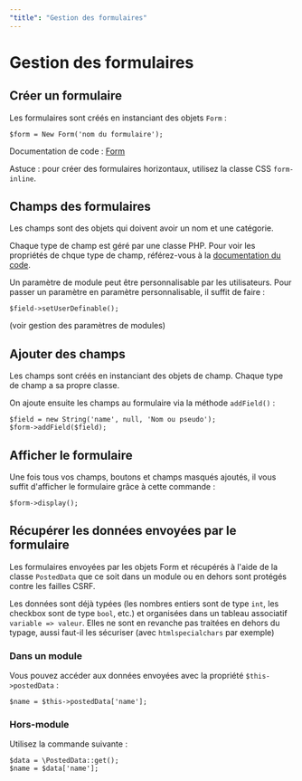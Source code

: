 ```yaml
---
"title": "Gestion des formulaires"
---
```


# Gestion des formulaires

## Créer un formulaire

Les formulaires sont créés en instanciant des objets `Form` :

    $form = New Form('nom du formulaire');

Documentation de code : [Form](../Code/class-Forms.Form.html)

Astuce : pour créer des formulaires horizontaux, utilisez la classe CSS `form-inline`.

## Champs des formulaires

Les champs sont des objets qui doivent avoir un nom et une catégorie.

Chaque type de champ est géré par une classe PHP. Pour voir les propriétés de chque type de champ, référez-vous à la [documentation du code](../Code/namespace-Forms.Fields.html).

Un paramètre de module peut être personnalisable par les utilisateurs. Pour passer un paramètre en paramètre personnalisable, il suffit de faire :

    $field->setUserDefinable();

(voir gestion des paramètres de modules)

## Ajouter des champs

Les champs sont créés en instanciant des objets de champ. Chaque type de champ a sa propre classe.

On ajoute ensuite les champs au formulaire via la méthode `addField()` :

    $field = new String('name', null, 'Nom ou pseudo');
    $form->addField($field);

## Afficher le formulaire

Une fois tous vos champs, boutons et champs masqués ajoutés, il vous suffit d'afficher le formulaire grâce à cette commande :

    $form->display();

## Récupérer les données envoyées par le formulaire

Les formulaires envoyées par les objets Form et récupérés à l'aide de la classe `PostedData` que ce soit dans un module ou en dehors sont protégés contre les failles CSRF.

Les données sont déjà typées (les nombres entiers sont de type `int`, les checkbox sont de type `bool`, etc.) et organisées dans un tableau associatif `variable => valeur`. Elles ne sont en revanche pas traitées en dehors du typage, aussi faut-il les sécuriser (avec `htmlspecialchars` par exemple)

### Dans un module

Vous pouvez accéder aux données envoyées avec la propriété `$this->postedData` :

    $name = $this->postedData['name'];

### Hors-module

Utilisez la commande suivante :

    $data = \PostedData::get();
    $name = $data['name'];


